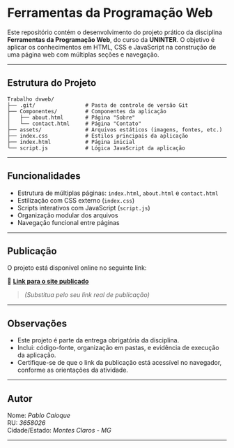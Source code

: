 # Ferramentas da Programação Web

Este repositório contém o desenvolvimento do projeto prático da disciplina **Ferramentas da Programação Web**, do curso da **UNINTER**. O objetivo é aplicar os conhecimentos em HTML, CSS e JavaScript na construção de uma página web com múltiplas seções e navegação.

---

## Estrutura do Projeto

```
Trabalho dvweb/
├── .git/                # Pasta de controle de versão Git
├── Componentes/         # Componentes da aplicação
│   ├── about.html       # Página "Sobre"
│   └── contact.html     # Página "Contato"
├── assets/              # Arquivos estáticos (imagens, fontes, etc.)
├── index.css            # Estilos principais da aplicação
├── index.html           # Página inicial
└── script.js            # Lógica JavaScript da aplicação
```

---

## Funcionalidades

- Estrutura de múltiplas páginas: `index.html`, `about.html` e `contact.html`
- Estilização com CSS externo (`index.css`)
- Scripts interativos com JavaScript (`script.js`)
- Organização modular dos arquivos
- Navegação funcional entre páginas

---

## Publicação

O projeto está disponível online no seguinte link:

🔗 [**Link para o site publicado**](https://seulink.github.io/Trabalho-dvweb)  
> *(Substitua pelo seu link real de publicação)*

---

## Observações

- Este projeto é parte da entrega obrigatória da disciplina.
- Inclui: código-fonte, organização em pastas, e evidência de execução da aplicação.
- Certifique-se de que o link da publicação está acessível no navegador, conforme as orientações da atividade.

---

## Autor

Nome: *Pablo Caioque*  
RU: *3658026*  
Cidade/Estado: *Montes Claros - MG*

---
